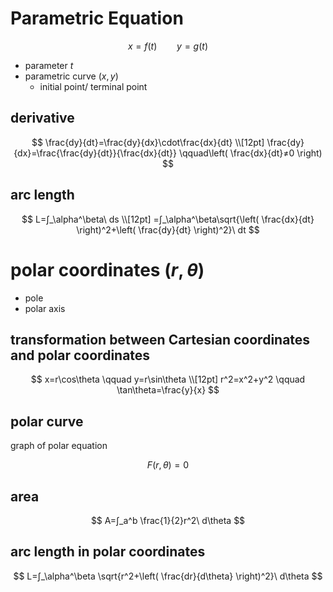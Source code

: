 <!-- toc -->
# Parametric Equation

$$
x=f(t)\qquad y=g(t)
$$

- parameter $t$
- parametric curve $(x,y)$
    - initial point/ terminal point

## derivative

$$
\frac{dy}{dt}=\frac{dy}{dx}\cdot\frac{dx}{dt}
\\[12pt]
\frac{dy}{dx}=\frac{\frac{dy}{dt}}{\frac{dx}{dt}}
\qquad\left(
    \frac{dx}{dt}≠0
\right)
$$

## arc length

$$
L=∫_\alpha^\beta\ ds
\\[12pt]
=∫_\alpha^\beta\sqrt{\left(
    \frac{dx}{dt}
\right)^2+\left(
    \frac{dy}{dt}
\right)^2}\ dt
$$

# polar coordinates $(r,\theta)$

- pole
- polar axis

## transformation between Cartesian coordinates and polar coordinates

$$
x=r\cos\theta
\qquad
y=r\sin\theta
\\[12pt]
r^2=x^2+y^2
\qquad
\tan\theta=\frac{y}{x}
$$

## polar curve

graph of polar equation

$$
F(r,\theta)=0
$$

## area

$$
A=∫_a^b \frac{1}{2}r^2\ d\theta
$$

## arc length in polar coordinates

$$
L=∫_\alpha^\beta \sqrt{r^2+\left(
    \frac{dr}{d\theta}
\right)^2}\ d\theta
$$
